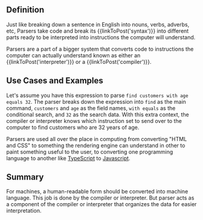 ## Definition
Just like breaking down a sentence in English into nouns, verbs, adverbs, etc, Parsers take code and break its {{linkToPost('syntax')}} into different parts ready to be interpreted into instructions the computer will understand.

Parsers are a part of a bigger system that converts code to instructions the computer can actually understand known as either an {{linkToPost('interpreter')}} or a {{linkToPost('compiler')}}.

## Use Cases and Examples
Let's assume you have this expression to parse `find customers with age equals 32`. The parser breaks down the expression into `find` as the main command, `customers` and `age` as the field names, `with equals` as the conditional search, and `32` as the search data. With this extra context, the compiler or interpreter knows which instruction set to send over to the computer to find customers who are 32 years of age.

Parsers are used all over the place in computing from converting "HTML and CSS" to something the rendering engine can understand in other to paint something useful to the user, to converting one programming language to another like [TypeScript](https://www.typescriptlang.org/) to [Javascript](https://developer.mozilla.org/en-US/docs/Web/JavaScript/A_re-introduction_to_JavaScript).

## Summary
For machines, a human-readable form should be converted into machine language. This job is done by the compiler or interpreter. But parser acts as a component of the compiler or interpreter that organizes the data for easier interpretation.
